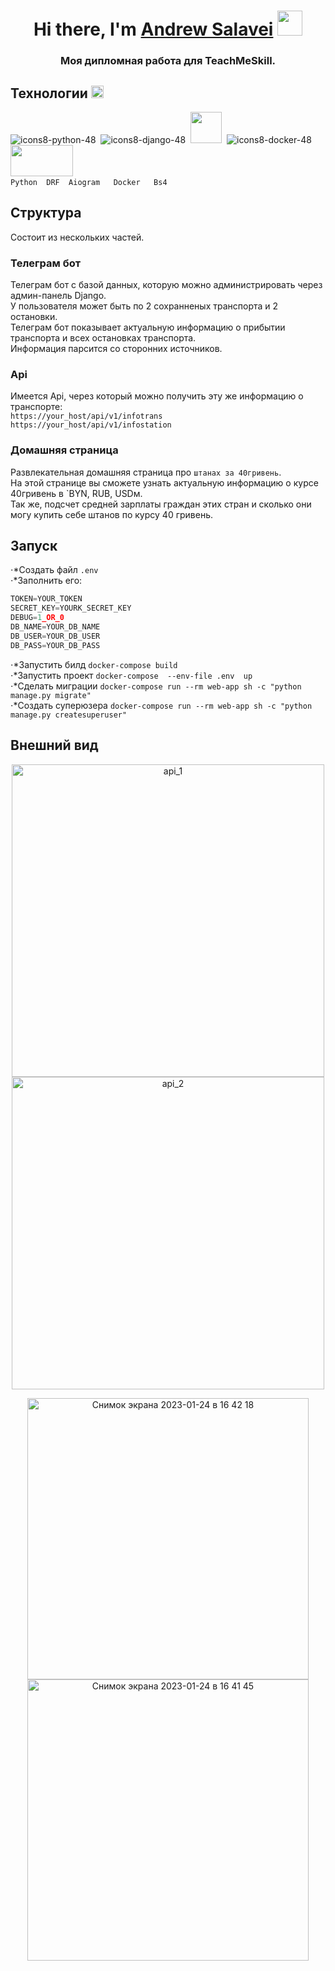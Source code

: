 <h1 align="center"> Hi there, I'm <a href="http://linkedin.com/in/andrewsalavei/" target="_blank">Andrew Salavei</a> 
<img src="https://github.com/blackcater/blackcater/raw/main/images/Hi.gif" width="40" height="40"/></h1>
<h3 align="center">Моя дипломная работа для TeachMeSkill.</h3>



## Технологии <img src="https://user-images.githubusercontent.com/15955132/214321830-f3ccbde2-954e-4751-bdd3-c75ac96a8a0d.png" width="20" height="20">  
  

![icons8-python-48](https://user-images.githubusercontent.com/15955132/214317185-5e615db0-3bfd-4b32-8622-7bb0ea674c05.png)&nbsp;
![icons8-django-48](https://user-images.githubusercontent.com/15955132/214319364-ae374fbf-3081-4381-bd4a-c3f39540d1d9.png)&nbsp;
<img src="https://user-images.githubusercontent.com/15955132/214318930-b6ccf95f-7704-4a54-962b-0f0c93d10245.png" width="50" height="50">&nbsp;
![icons8-docker-48](https://user-images.githubusercontent.com/15955132/214317222-a7e07749-425f-42f3-b0a6-4478d7ab68ec.png)&nbsp;
<img src="https://user-images.githubusercontent.com/15955132/214320602-1511e829-c307-4cc8-8425-b5b4b9b0fbf9.png" width="100" height="50">&nbsp;  
```Python  DRF  Aiogram   Docker   Bs4   ```  
 
## Структура
Состоит из нескольких частей.  

### Телеграм бот
Телеграм бот с базой данных, которую можно администрировать через админ-панель Django.  
У пользователя может быть по 2 сохранненых транспорта и 2 остановки.  
Телеграм бот показывает актуальную информацию о прибытии транспорта и всех остановках транспорта.  
Информация парсится со сторонних источников.  

### Api
Имеется Api, через который можно получить эту же информацию о транспорте:  
``` https://your_host/api/v1/infotrans ```    
``` https://your_host/api/v1/infostation ```   

### Домашняя страница
Развлекательная домашняя страница про `штанах за 40гривень`.  
На этой странице вы сможете узнать актуальную информацию о курсе 40гривень в `BYN, RUB, USDм.  
Так же, подсчет средней зарплаты граждан этих стран и сколько они могу купить себе штанов по курсу 40 гривень. 
  
## Запуск

⋅*Создать файл `.env`  
⋅*Заполнить его:  
```ts
TOKEN=YOUR_TOKEN   
SECRET_KEY=YOURK_SECRET_KEY  
DEBUG=1_OR_0  
DB_NAME=YOUR_DB_NAME   
DB_USER=YOUR_DB_USER  
DB_PASS=YOUR_DB_PASS
```   
⋅*Запустить билд `docker-compose build`   
⋅*Запустить проект `docker-compose  --env-file .env  up`   
⋅*Сделать миграции `docker-compose run --rm web-app sh -c "python manage.py migrate"`  
⋅*Создать суперюзера `docker-compose run --rm web-app sh -c "python manage.py createsuperuser"`  

## Внешний вид
<p align="center"><img width="500" alt="api_1" src="https://user-images.githubusercontent.com/15955132/214305166-bec02484-36c4-419c-9a4f-e8d98ae7a7f9.png"><img width="500" alt="api_2" src="https://user-images.githubusercontent.com/15955132/214305265-60371812-1ab3-45a3-b48f-525d2ec8a584.png"></p>

 <p align="center"><img width="450" alt="Снимок экрана 2023-01-24 в 16 42 18" src="https://user-images.githubusercontent.com/15955132/214310223-0f000d57-f190-49ec-bbfc-c881e9f6eb65.png"><img width="450" alt="Снимок экрана 2023-01-24 в 16 41 45" src="https://user-images.githubusercontent.com/15955132/214310267-11bb898a-47fa-4b46-acfd-fe550dba078f.png"></p>
